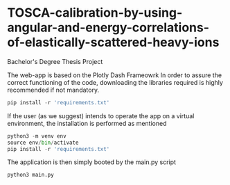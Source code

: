 # TOSCA-calibration-by-using-angular-and-energy-correlations-of-elastically-scattered-heavy-ions
Bachelor's Degree Thesis Project

The web-app is based on the Plotly Dash Frameowrk
In order to assure the correct functioning of the code, downloading the libraries required is highly recommended if not mandatory.
```python
pip install -r 'requirements.txt'
```
If the user (as we suggest) intends to operate the app on a virtual environment, the installation is performed as mentioned 
```python
python3 -m venv env
source env/bin/activate
pip install -r 'requirements.txt'
```
The application is then simply booted by the main.py script
```python
python3 main.py
```
